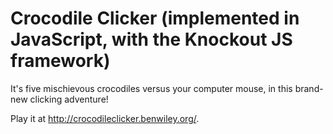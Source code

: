 # Crocodile Clicker (implemented in JavaScript, with the Knockout JS framework)
It's five mischievous crocodiles versus your computer mouse, in this brand-new clicking adventure!

Play it at http://crocodileclicker.benwiley.org/.
